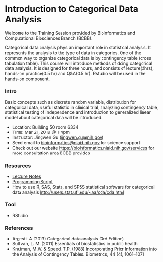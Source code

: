 # Introduction to Categorical Data Analysis

Welcome to the Training Session provided by Bioinformatics and Computational Biosciences Branch (BCBB).

Categorical data analysis plays an important role in statistical analysis. It represents the analysis to the type of data in categories. One of the common way to organize categorical data is by contingency table (cross tabulation table). This course will introduce methods of doing categorical data analysis. It is designed for three hours, and consists of lecture(2hrs), hands-on practice(0.5 hr) and Q&A(0.5 hr). Rstudio will be used in the hands-on component.


### Intro
Basic concepts such as discrete random variable, distribution for categorical data, useful statistic in clinical trial, analyzing contingency table, statistical testing of independence and introduction to generalized linear model about categorical data will be introduced.

 - Location: Building 50 room 6334
 - Time: Mar 21, 2019 @ 1-4pm
 - Instructor: Jingwen Gu (jingwen.gu@nih.gov)
 - Send email to bioinformatics@niaid.nih.gov for science support
 - Check out our website https://bioinformatics.niaid.nih.gov/services for more consultation area BCBB provides
 
### Resources  
- [Lecture Notes](https://nih-my.sharepoint.com/:f:/r/personal/guj3_nih_gov/Documents/Categorical%20material?csf=1&e=WI8MN2)  
- [Programming Script](https://nih-my.sharepoint.com/:f:/r/personal/guj3_nih_gov/Documents/Categorical%20material?csf=1&e=WI8MN2) 
- How to use R, SAS, Stata, and SPSS statistical software for categorical data analysis http://users.stat.ufl.edu/~aa/cda/cda.html
  
### Tool
- RStudio

### References
- Argesti. A (2013) Categorical data analysis (3rd Edition)
- Sullivan, L. M. (2011) Essentials of biostatistics in public health
- Knuiman, M.W. & Speed, T.P. (1988) Incorporating Prior Information into the Analysis of Contingency Tables. Biometrics, 44 (4), 1061–1071

